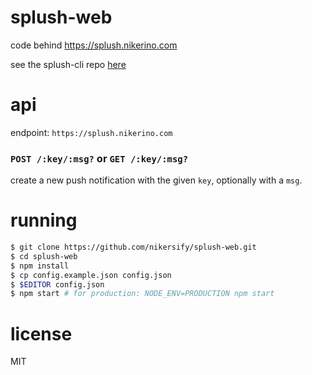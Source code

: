 # splush-web

code behind https://splush.nikerino.com

see the splush-cli repo [here](https://github.com/nikersify/splush-cli)

# api

endpoint: `https://splush.nikerino.com`

### `POST /:key/:msg?` or `GET /:key/:msg?`

create a new push notification with the given `key`, optionally with a `msg`.

# running

```bash
$ git clone https://github.com/nikersify/splush-web.git
$ cd splush-web
$ npm install
$ cp config.example.json config.json
$ $EDITOR config.json
$ npm start # for production: NODE_ENV=PRODUCTION npm start
```

# license

MIT
